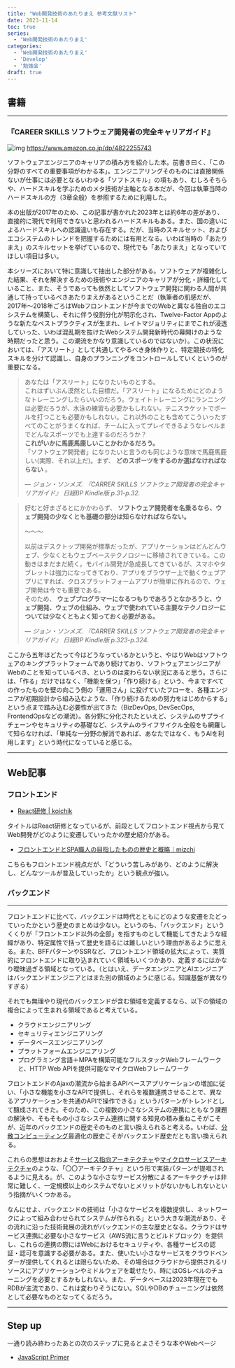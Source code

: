 ```yaml
---
title: "Web開発技術のあたりまえ 参考文献リスト"
date: 2023-11-14
toc: true
series:
  - 'Web開発技術のあたりまえ'
categories:
  - 'Web開発技術のあたりまえ'
  - 'Develop'
  - '勉強会'
draft: true
---
```


## 書籍

---

### 『CAREER SKILLS ソフトウェア開発者の完全キャリアガイド』
![img](https://m.media-amazon.com/images/I/81EuCoklJsL._SY466_.jpg)
https://www.amazon.co.jp/dp/4822255743

ソフトウェアエンジニアのキャリアの積み方を紹介した本。前書き曰く、「この分野のすべての重要事項がわかる本」。エンジニアリングそのものには直接関係ないが仕事には必要となるいわゆる「ソフトスキル」の項もあり、むしろそちらや、ハードスキルを学ぶためのメタ技術が主軸となる本だが、今回は執筆当時のハードスキルの方（3章全般）を参照するために利用した。

本の出版が2017年のため、この記事が書かれた2023年とは約6年の差があり、直接的に現代で利用できないと思われるハードスキルもある。また、国の違いによるハードスキルへの認識違いも存在する。だが、当時のスキルセット、およびエコシステムのトレンドを把握するためには有用となる。いわば当時の「あたりまえ」のスキルセットを挙げているので、現代でも「あたりまえ」となっていてほしい項目は多い。

本シリーズにおいて特に意識して抽出した部分がある。ソフトウェアが複雑化した結果、それを解決するための技術やエンジニアのキャリアが分化・詳細化していること、また、そうであっても依然としてソフトウェア開発に関わる人間が共通して持っているべきあたりまえがあるということだ（執筆者の肌感だが、2017年～2018年ごろはWebフロントエンドが今までのWebと異なる独自のエコシステムを構築し、それに伴う役割分化が明示化され、Twelve-Factor Appのような新たなベストプラクティスが生まれ、レイトマジョリティにまでこれが浸透していった、いわば混乱期を抜けたWebシステム開発新時代の幕開けのような時期だったと思う。この潮流をかなり意識しているのではないか）。この状況においては、「アスリート」として共通してやるべき身体作りと、特定競技の特化スキルを分けて認識し、自身のプランニングをコントロールしていくというのが重要になる。

> あなたは「アスリート」になりたいものとする。  
> これはずいぶん漠然とした目標だ。「アスリート」になるためにどのようなトレーニングしたらいいのだろう。ウェイトトレーニングにランニングは必要だろうが、水泳の練習も必要かもしれない。テニスラケットでボールを打つことも必要かもしれない。これ以外のことも含めてこういったすべてのことがうまくなれば、チームに入ってプレイできるようなレベルまでどんなスポーツでも上達するのだろうか？  
> **これがいかに馬鹿馬鹿しいことかわかるだろう。**  
> 「ソフトウェア開発者」になりたいと言うのも同じような意味で馬鹿馬鹿しい(実際、それ以上だ)。まず、 **どのスポーツをするのか選ばなければならない** 。
> 
> — *ジョン・ソンメズ. 『CARRER SKILLS ソフトウェア開発者の完全キャリアガイド』 日経BP Kindle版 p.31-p.32.*


> 好むと好まざるとにかかわらず、 **ソフトウェア開発者を名乗るなら、ウェブ開発の少なくとも基礎の部分は知らなければならない。**
> 
> ～～～
>
> 以前はデスクトップ開発が標準だったが、アプリケーションはどんどんウェブ、少なくともウェブベーステクノロジーに移植されてきている。この動きはまだまだ続く。モバイル開発が急成長してきているが、スマホやタブレットは強力になってきており、アプリをブラウザー上で動くウェブアプリにすれば、クロスプラットフォームアプリが簡単に作れるので、ウェブ開発は今でも重要である。  
> そのため、 **ウェブプログラマーになるつもりであろうとなかろうと、ウェブ開発、ウェブの仕組み、ウェブで使われている主要なテクノロジーについては少なくともよく知っておく必要がある。**
>
> — *ジョン・ソンメズ. 『CARRER SKILLS ソフトウェア開発者の完全キャリアガイド』 日経BP Kindle版 p.323-p.324.*

ここから五年ほどたって今はどうなっているかというと、やはりWebはソフトウェアのキングプラットフォームであり続けており、ソフトウェアエンジニアがWebのことを知っているべき、というのは変わらない状況にあると思う。さらには、「作る」だけではなく、「機能を保つ」「作り続ける」という、今まですべての作ったものを壁の向こう側の「運用さん」に投げていたフローを、各種エンジニアが初期設計から組み込むような、「作り続けるための努力をはじめからする」という点まで踏み込む必要性が出てきた（BizDevOps, DevSecOps, FrontendOpsなどの潮流）。各分野に分化されたといえど、システムのサプライチェーンやセキュリティの基礎など、システムのライフサイクル全般をも網羅して知らなければ、「単純な一分野の解消であれば、あなたではなく、もうAIを利用します」という時代になっていると感じる。

---

## Web記事

### フロントエンド

- [React研修 | koichik](https://speakerdeck.com/recruitengineers/react-2023)

タイトルはReact研修となっているが、前段としてフロントエンド視点から見てWeb開発がどのように変遷していったかの歴史紹介がある。

- [フロントエンドとSPA職人の目指したものの歴史と概略｜mizchi](https://zenn.dev/mizchi/articles/spa-engineers-history)

こちらもフロントエンド視点だが、「どういう苦しみがあり、どのように解決し、どんなツールが普及していったか」という観点が強い。

### バックエンド

---

フロントエンドに比べて、バックエンドは時代とともにどのような変遷をたどっていったかという歴史のまとめは少ない。というのも、「バックエンド」というくくりが「フロントエンド以外の全部」を指すものとして機能してきたような経緯があり、特定属性で括って歴史を語るには難しいという理由があるように思える。また、BFFパターンやSSRなど、フロントエンド領域の拡大によって、実質的にフロントエンドに取り込まれていく領域もいくつかあり、定義するにはかなり曖昧過ぎる領域となっている。（とはいえ、データエンジニアとAIエンジニアはバックエンドエンジニアとはまた別の領域のように感じる。知識基盤が異なりすぎる）

それでも無理やり現代のバックエンドが含む領域を定義するなら、以下の領域の複合によって生まれる領域であると考えている。

- クラウドエンジニアリング
- セキュリティエンジニアリング
- データベースエンジニアリング
- プラットフォームエンジニアリング
- プログラミング言語＋MPAを構築可能なフルスタックWebフレームワークと、HTTP Web APIを提供可能なマイクロWebフレームワーク

フロントエンドのAjaxの潮流から始まるAPIベースアプリケーションの増加に従い、「小さな機能を小さなAPIで提供し、それらを複数連携させることで、異なるアプリケーションを共通のAPIで操作できる」というパターンがトレンドとして醸成されてきた。そのため、この複数の小さなシステムの連携にともなう課題の解決や、そもそもの小さなシステム連携に関する知見の積み重ねこそがこそが、近年のバックエンドの歴史そのものと言い換えられると考える。いわば、[分散コンピューティング](https://aws.amazon.com/jp/what-is/distributed-computing)最適化の歴史こそがバックエンド歴史だとも言い換えられる。

これらの思想はおおよそ[サービス指向アーキテクチャ](https://ja.wikipedia.org/wiki/%E3%82%B5%E3%83%BC%E3%83%93%E3%82%B9%E6%8C%87%E5%90%91%E3%82%A2%E3%83%BC%E3%82%AD%E3%83%86%E3%82%AF%E3%83%81%E3%83%A3)や[マイクロサービスアーキテクチャ](https://cloud.google.com/learn/what-is-microservices-architecture?hl=ja)のような、「〇〇アーキテクチャ」という形で実装パターンが提唱されるように見える。が、このような小さなサービス分散によるアーキテクチャは非常に難しく、一定規模以上のシステムでないとメリットがないかもしれないという指摘がいくつかある。

なんにせよ、バックエンドの技術は「小さなサービスを複数提供し、ネットワークによって組み合わせられてシステムが作られる」という大きな潮流があり、その流れに沿った技術発展の流れがバックエンドの主な歴史となる。クラウドはサービス連携に必要な小さなサービス（AWS流に言うとビルドブロック）を提供し、これらの連携の際にはWebにおけるセキュリティや、各種サービスの認証・認可を意識する必要がある。また、使いたい小さなサービスをクラウドベンダーが提供してくれるとは限らないため、その場合はクラウドから提供されるリソースにアプリケーションやミドルウェアを載せたり、時にはOSレベルのチューニングを必要とするかもしれない。また、データベースは2023年現在でもRDBが主流であり、これは変わりそうにない。SQLやDBのチューニングは依然として必要なものとなってくるだろう。

---

## Step up

一通り読み終わったあとの次のステップに見るとよさそうな本やWebページ

- [JavaScript Primer](https://jsprimer.net/)

